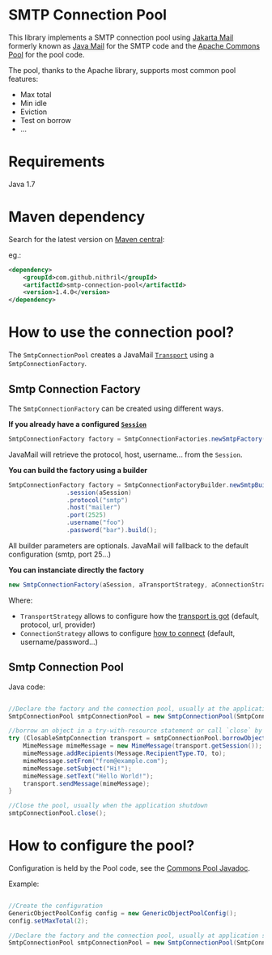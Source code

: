 # SMTP Connection Pool

This library implements a SMTP connection pool using [Jakarta Mail](https://eclipse-ee4j.github.io/mail/)
formerly known as [Java Mail](https://java.net/projects/javamail/pages/Home) for the SMTP code and the
[Apache Commons Pool](https://commons.apache.org/proper/commons-pool/) for the pool code.

The pool, thanks to the Apache library, supports most common pool features:

- Max total
- Min idle
- Eviction
- Test on borrow
- ...

# Requirements

Java 1.7

# Maven dependency

Search for the latest version on [Maven central](http://search.maven.org/#search|ga|1|g%3A%22com.github.nithril%22%20a%3A%22smtp-connection-pool%22):

eg.:

```xml
<dependency>
    <groupId>com.github.nithril</groupId>
    <artifactId>smtp-connection-pool</artifactId>
    <version>1.4.0</version>
</dependency>
```
 
 
# How to use the connection pool?

The `SmtpConnectionPool` creates a JavaMail [`Transport`](https://javamail.java.net/nonav/docs/api/javax/mail/Transport.html) using a `SmtpConnectionFactory`.

## Smtp Connection Factory

The `SmtpConnectionFactory` can be created using different ways.
 
**If you already have a configured [`Session`](https://javamail.java.net/nonav/docs/api/javax/mail/Session.html)**
```java
SmtpConnectionFactory factory = SmtpConnectionFactories.newSmtpFactory(aSession);
```
JavaMail will retrieve the protocol, host, username... from the `Session`.


**You can build the factory using a builder**
```java
SmtpConnectionFactory factory = SmtpConnectionFactoryBuilder.newSmtpBuilder()
                .session(aSession)
                .protocol("smtp") 
                .host("mailer")
                .port(2525)
                .username("foo")
                .password("bar").build();
```

All builder parameters are optionals. JavaMail will fallback to the default configuration (smtp, port 25...)



**You can instanciate directly the factory**
```java
new SmtpConnectionFactory(aSession, aTransportStrategy, aConnectionStrategy);
```

Where:

- `TransportStrategy` allows to configure how the 
[transport is got](https://javamail.java.net/nonav/docs/api/javax/mail/Session.html#getTransport%28%29) (default, protocol, url, provider)
- `ConnectionStrategy` allows to configure [how to connect](https://javamail.java.net/nonav/docs/api/javax/mail/Service.html#connect%28%29)  (default, username/password...)
 

## Smtp Connection Pool


Java code:
```java

//Declare the factory and the connection pool, usually at the application startup
SmtpConnectionPool smtpConnectionPool = new SmtpConnectionPool(SmtpConnectionFactoryBuilder.newSmtpBuilder().build());

//borrow an object in a try-with-resource statement or call `close` by yourself
try (ClosableSmtpConnection transport = smtpConnectionPool.borrowObject()) {
    MimeMessage mimeMessage = new MimeMessage(transport.getSession());
    mimeMessage.addRecipients(Message.RecipientType.TO, to);
    mimeMessage.setFrom("from@example.com");
    mimeMessage.setSubject("Hi!");
    mimeMessage.setText("Hello World!");
    transport.sendMessage(mimeMessage);
}

//Close the pool, usually when the application shutdown
smtpConnectionPool.close();

```

# How to configure the pool?

Configuration is held by the Pool code, see the [Commons Pool Javadoc](https://commons.apache.org/proper/commons-pool/api-2.3/index.html). 

Example:
```java

//Create the configuration
GenericObjectPoolConfig config = new GenericObjectPoolConfig();
config.setMaxTotal(2);

//Declare the factory and the connection pool, usually at application startup
SmtpConnectionPool smtpConnectionPool = new SmtpConnectionPool(SmtpConnectionFactoryBuilder.newSmtpBuilder().build(), config);

```

